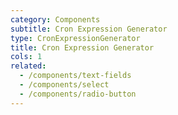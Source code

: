 ```yaml
---
category: Components
subtitle: Cron Expression Generator
type: CronExpressionGenerator
title: Cron Expression Generator
cols: 1
related:
  - /components/text-fields
  - /components/select
  - /components/radio-button
---
```

